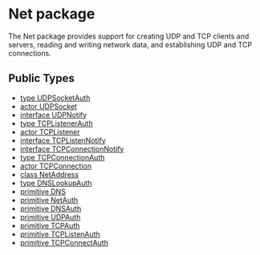 # Net package

The Net package provides support for creating UDP and TCP clients and
servers, reading and writing network data, and establishing UDP and
TCP connections.


## Public Types

* [type UDPSocketAuth](net-UDPSocketAuth.md)
* [actor UDPSocket](net-UDPSocket.md)
* [interface UDPNotify](net-UDPNotify.md)
* [type TCPListenerAuth](net-TCPListenerAuth.md)
* [actor TCPListener](net-TCPListener.md)
* [interface TCPListenNotify](net-TCPListenNotify.md)
* [interface TCPConnectionNotify](net-TCPConnectionNotify.md)
* [type TCPConnectionAuth](net-TCPConnectionAuth.md)
* [actor TCPConnection](net-TCPConnection.md)
* [class NetAddress](net-NetAddress.md)
* [type DNSLookupAuth](net-DNSLookupAuth.md)
* [primitive DNS](net-DNS.md)
* [primitive NetAuth](net-NetAuth.md)
* [primitive DNSAuth](net-DNSAuth.md)
* [primitive UDPAuth](net-UDPAuth.md)
* [primitive TCPAuth](net-TCPAuth.md)
* [primitive TCPListenAuth](net-TCPListenAuth.md)
* [primitive TCPConnectAuth](net-TCPConnectAuth.md)
